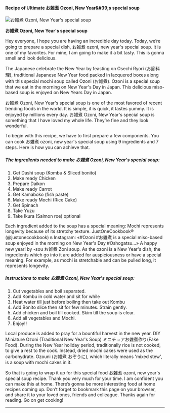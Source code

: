             

#### Recipe of Ultimate お雑煮 Ozoni, New Year&amp;#39;s special soup

![お雑煮 Ozoni, New Year's special soup](https://img-global.cpcdn.com/recipes/0693c438da2f3d61/751x532cq70/%e3%81%8a%e9%9b%91%e7%85%ae-ozoni-new-years-special-soup-recipe-main-photo.jpg)

**お雑煮 Ozoni, New Year's special soup**

Hey everyone, I hope you are having an incredible day today. Today, we’re going to prepare a special dish, お雑煮 ozoni, new year's special soup. It is one of my favorites. For mine, I am going to make it a bit tasty. This is gonna smell and look delicious.

The Japanese celebrate the New Year by feasting on Osechi Ryori (お節料理), traditional Japanese New Year food packed in lacquered boxes along with this special mochi soup called Ozoni (お雑煮). Ozoni is a special soup that we eat in the morning on New Year's Day in Japan. This delicious miso-based soup is enjoyed on New Years Day in Japan.

お雑煮 Ozoni, New Year's special soup is one of the most favored of recent trending foods in the world. It is simple, it is quick, it tastes yummy. It is enjoyed by millions every day. お雑煮 Ozoni, New Year's special soup is something that I have loved my whole life. They’re fine and they look wonderful.

To begin with this recipe, we have to first prepare a few components. You can cook お雑煮 ozoni, new year's special soup using 9 ingredients and 7 steps. Here is how you can achieve that.

##### The ingredients needed to make お雑煮 Ozoni, New Year's special soup:

1.  Get Dashi soup (Kombu & Sliced bonito)
2.  Make ready Chicken
3.  Prepare Daikon
4.  Make ready Carrot
5.  Get Kamaboko (fish paste)
6.  Make ready Mochi (Rice Cake)
7.  Get Spinach
8.  Take Yuzu
9.  Take Ikura (Salmon roe) optional

Each ingredient added to the soup has a special meaning: Mochi represents longevity because of its stretchy texture. JustOneCookbook® (@justonecookbook) в Instagram: «#Ozoni #お雑煮 is a special miso-based soup enjoyed in the morning on New Year's Day #Oshogatsu…» A happy new year! by -sou お雑煮 Zoni soup. As the ozoni is a New Year's dish, the ingredients which go into it are added for auspiciousness or have a special meaning. For example, as mochi is stretchable and can be pulled long, it represents longevity.

##### Instructions to make お雑煮 Ozoni, New Year's special soup:

1.  Cut vegetables and boil separated.
2.  Add Kombu in cold water and sit for while
3.  Heat water till just before boiling then take out Kombu
4.  Add Bonito slice then sit for few minutes. Strain gently.
5.  Add chicken and boil till cooked. Skim till the soup is clear.
6.  Add all vegetables and Mochi.
7.  Enjoy!!

Local produce is added to pray for a bountiful harvest in the new year. DIY Miniature Ozoni (Traditional New Year's Soup) ミニチュアお雑煮作り(Fake Food). During the New Year holiday period, traditionally rice is not cooked, to give a rest to the cook. Instead, dried mochi cakes were used as the carbohydrate. Ozouni (お雑煮 おぞうに), which literally means 'mixed stew', is a soup with mochi cakes in it.

So that is going to wrap it up for this special food お雑煮 ozoni, new year's special soup recipe. Thank you very much for your time. I am confident you can make this at home. There’s gonna be more interesting food at home recipes coming up. Don’t forget to bookmark this page on your browser, and share it to your loved ones, friends and colleague. Thanks again for reading. Go on get cooking!

* * *